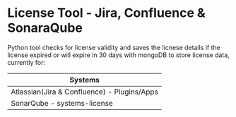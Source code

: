 # License Tool - Jira, Confluence & SonaraQube

Python tool checks for license validity and saves the licnese details if the license expired or will expire in 30 days with mongoDB to store license data, currently for:

Systems                                     |
------------------------------------------- |
Atlassian(Jira & Confluence) - Plugins/Apps |
SonarQube - systems-license                 |
